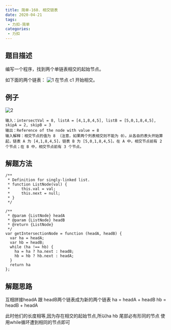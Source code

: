 ```yaml
---
title: 简单-160. 相交链表
date: 2020-04-21
tags:
 - 力扣-简单
categories: 
 - 力扣
---
```

## 题目描述
编写一个程序，找到两个单链表相交的起始节点。

如下面的两个链表：
![1](https://assets.leetcode-cn.com/aliyun-lc-upload/uploads/2018/12/14/160_statement.png)
在节点 c1 开始相交。



## 例子
![2](https://assets.leetcode-cn.com/aliyun-lc-upload/uploads/2018/12/14/160_example_1.png)
```
输入：intersectVal = 8, listA = [4,1,8,4,5], listB = [5,0,1,8,4,5], skipA = 2, skipB = 3
输出：Reference of the node with value = 8
输入解释：相交节点的值为 8 （注意，如果两个列表相交则不能为 0）。从各自的表头开始算起，链表 A 为 [4,1,8,4,5]，链表 B 为 [5,0,1,8,4,5]。在 A 中，相交节点前有 2 个节点；在 B 中，相交节点前有 3 个节点。

```

## 解题方法

```
/**
 * Definition for singly-linked list.
 * function ListNode(val) {
 *     this.val = val;
 *     this.next = null;
 * }
 */

/**
 * @param {ListNode} headA
 * @param {ListNode} headB
 * @return {ListNode}
 */
var getIntersectionNode = function (headA, headB) {
  var ha = headA;
  var hb = headB;
  while (ha !== hb) {
    ha = ha ? ha.next : headB;
    hb = hb ? hb.next : headA;
  }
  return ha
};
```
## 解题思路
互相拼接headA 跟 headB两个链表成为新的两个链表
ha = headA + headB
hb = headB + headA

此时他们的长度相等,因为存在相交的起始节点,所以ha hb 尾部必有形同的节点
使用while循环遭到相同的节点即可